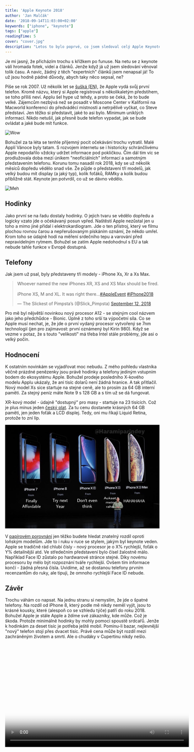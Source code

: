 ```yaml
---
title: 'Apple Keynote 2018'
author: 'Jan Malčák'
date: '2018-09-14T11:03:00+02:00'
keywords: ["iphone", "keynote"]
tags: ["apple"]
readingTime: 5
cover: "cover.jpg"
description: "Letos to bylo poprvé, co jsem sledoval celý Apple Keynote živě. Svým způsobem za to vděčím tomu, že mě v ten samý den postíhla žaludeční nevolnost a ničeho náročnějšího, než sledování videí na tabletu z pohodlí postele, jsem prostě nebyl schopen. Na všem špatném je třeba si najít i něco pozitivního ;)"
---
```


Je mi jasný, že přicházím trochu s křížkem po funuse. Na netu se z keynote válí hromada fotek, videí a článků. Jenže když já už jsem sledování věnoval tolik času. A navíc, žádný z těch "expertních" článků jsem nenapsal já! To už jsou hodně pádné důvody, abych taky něco sepsal, ne?

Píše se rok 2007. Už několik let se [šušká (EN)](https://www.fiercewireless.com/wireless/timeline-apple-iphone-rumors-1999-present), že Apple vydá svůj první telefon. Kromě názvu, který si Apple registroval s několikaletým předstihem, se toho příliš neví. Applu šel hype už tehdy, a proto se čeká, že to bude velké. Zájemcům nezbývá než se posadit v Moscone Center v Kalifornii na Macworld konferenci do předváděcí místnosti a netrpělivě vyčkat, co Steve představí. Jen těžko si představit, jaké to asi bylo. Minimum uniklých informací. Nikdo netušil, jak přesně bude telefon vypadat, jak se bude ovládat a jaké bude mít funkce. 

![Wow](https://media.giphy.com/media/yidUzHnBk32Um9aMMw/giphy.gif)

Bohužel za ta léta se tenhle příjemný pocit očekávání trochu vytratil. Malé Applí Vánoce byly tatam. S rozvojem internetu se i historicky schránčlivému Apple nepodařilo vždcky udržet informace pod pokličkou. Čím dál tím víc se prodlužovala doba mezi únikem "neoficiálních" informací a samotným představením telefonu. Korunu tomu nasadil rok 2018, kdy se už několik měsíců dopředu vědělo snad vše. Že půjde o představení tří modelů, jak velký budou mít display (a jaký typ), kolik foťáků, RAMky a kolik budou přibližně stát. Keynote jen potvrdil, co už se dávno vědělo.

![Meh](https://media.giphy.com/media/hKNPxrffFH0GY/giphy.gif)

## Hodinky

Jako první se na řadu dostaly hodinky. O jejich tvaru se vědělo dopředu a logicky vzato jde o očekávaný posun vpřed. Naštěstí Apple nezůstal jen u toho a mimo jiné přidal i elektrokardiogram. Jde o ten přístroj, který ve filmu plochou rovnou čarou a nepřerušovaným pískáním oznámí, že někdo umřel. Krom toho se údajně hodí na měření srdečního tepu a varování před nepravidelným rytmem. Bohužel se zatím Apple nedohodnul s EU a tak nebude tahle funkce v Evropě dostupná.

## Telefony
Jak jsem už psal, byly představeny tři modely - iPhone Xs, Xr a Xs Max.

<blockquote class="twitter-tweet" data-lang="en"><p lang="en" dir="ltr">Whoever named the new iPhones XR, XS and XS Max should be fired. <br><br>iPhone XS, M and XL. It was right there...<a href="https://twitter.com/hashtag/AppleEvent?src=hash&amp;ref_src=twsrc%5Etfw">#AppleEvent</a> <a href="https://twitter.com/hashtag/iPhone2018?src=hash&amp;ref_src=twsrc%5Etfw">#iPhone2018</a></p>&mdash; The Slickest of Pimpsta’s (@Slick_Pimpsta) <a href="https://twitter.com/Slick_Pimpsta/status/1039947150518611968?ref_src=twsrc%5Etfw">September 12, 2018</a></blockquote>
<script async src="https://platform.twitter.com/widgets.js" charset="utf-8"></script>

Pro mě byl nějvětší novinkou nový procesor A12 - se stejným cool názvem jako jeho předchůdce - Bionic. Úplně z toho srší ta výpočetní síla. Co se Apple musí nechat, je, že jde o první vydaný procesor vytvořený se 7nm technologií (jen pro zajimavost: první oznámený byl Kirin 980). Když se vezme v potaz, že s touto "velikostí" má třeba Intel stále problémy, jde asi o velký počin.

## Hodnocení

K ostatním novinkám se vyjadřovat moc nebudu. Z mého pohledu vlastníka věčně prázdné penězenky jsou právě hodinky a telefony jediným vstupním bodem do ekosystému Apple. Bohužel prodeje posledního X-kového modelu Applu ukázaly, že ani tisíc dolarů není žádná hranice. A tak přitlačil. Nový model Xs sice startuje na stejné ceně, ale to prosím za 64 GB interní paměti. Za stejný peníz máte Note 9 s 128 GB a s tím už se dá fungovat. 

XR-kový model - údajně "dostupný" pro masy - startuje na 23 tisících. Což je plus mínus jeden [český plat](https://www.czso.cz/csu/czso/cri/prumerne-mzdy-1-ctvrtleti-2018). Za tu cenu dostanete krásných 64 GB paměti, jen jeden foťák a LCD displej. Tedy, oni mu říkají Liquid Retina, protože to zní líp.

![Ceny nových iPhonů](ceny.jpg)

V [papírovém porovnání](https://mobilenet.cz/clanky/nove-iphony-od-applu-jak-se-lisi-od-svych-predchudcu-srovnani-36040) jen těžko budete hledat znatelný rozdíl oproti loňským modelům. Jde to i ruku v ruce se stylem, jakým byl keynote veden. Apple se tradičně rád chlubí čísly - nový procesor je o X% rychlejší, foťák o Y% detailnější atd. Ve středečním představení bylo čísel žalostně málo. Například Face ID zůstalo po hardwarové stránce stejné. Díky novému procesoru by mělo být rozpoznání tváře rychlejší. Ovšem tím informace končí - žádná přesná čísla. Uvidíme, až se dostanou telefony prvním recenzantům do ruky, ale tipuji, že omnoho rychlejší Face ID nebude.

## Závěr

Trochu váhám co napsat. Na jednu stranu si nemyslím, že jde o špatné telefony. Na rozdíl od iPhone 8, který podle mě nikdy neměl vyjít, jsou to krásné kousky, které (alespoň co se vzhledu týče) patří do roku 2018. Bohužel Apple je stále Apple a ždíme své zákazníky, kde může. Což je škoda. Protože minimálně hodinky by mohly pomoci spoustě srdcařů. Jenže k hodinkám za deset tisíc je potřeba ještě mobil. Pominu-li bazar, nejlevnější "nový" telefon stojí přes dvacet tisíc. Právě cena může být rozdíl mezi zachráněným životem a smrtí. Ale o chudáky v Cupertinu nikdy nešlo.

<video preload="auto" poster="https://img-9gag-fun.9cache.com/photo/aBx7MAx_460s.jpg" style="min-height: 336.522px; width: 600px;" controls><!----> <source src="https://img-9gag-fun.9cache.com/photo/aBx7MAx_460svvp9.webm" type="video/webm"> <source src="https://img-9gag-fun.9cache.com/photo/aBx7MAx_460sv.mp4" type="video/mp4"> <source src="https://img-9gag-fun.9cache.com/photo/aBx7MAx_460svwm.webm" type="video/webm"></video>
